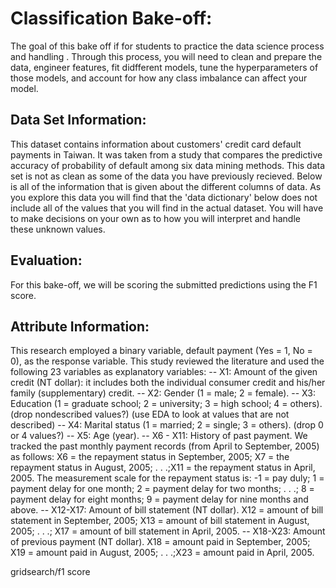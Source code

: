 # Classification Bake-off:

The goal of this bake off if for students to practice the data science process and handling . Through this process, you will need to clean and prepare the data, engineer features, fit didfferent models, tune the hyperparameters of those models, and account for how any class imbalance can affect your model. 

## Data Set Information:

This dataset contains information about customers' credit card default payments in Taiwan. It was taken from a study that compares the predictive accuracy of probability of default among six data mining methods. This data set is not as clean as some of the data you have previously recieved. Below is all of the information that is given about the different columns of data. As you explore this data you will find that the 'data dictionary' below does not include all of the values that you will find in the actual dataset. You will have to make decisions on your own as to how you will interpret and handle these unknown values.  

## Evaluation:

For this bake-off, we will be scoring the submitted predictions using the F1 score. 


## Attribute Information:

This research employed a binary variable, default payment (Yes = 1, No = 0), as the response variable. This study reviewed the literature and used the following 23 variables as explanatory variables:
-- X1: Amount of the given credit (NT dollar): it includes both the individual consumer credit and his/her family (supplementary) credit.
-- X2: Gender (1 = male; 2 = female).
-- X3: Education (1 = graduate school; 2 = university; 3 = high school; 4 = others). (drop nondescribed values?) (use EDA to look at values that are not described)
-- X4: Marital status (1 = married; 2 = single; 3 = others). (drop 0 or 4 values?)
-- X5: Age (year).
-- X6 - X11: History of past payment. We tracked the past monthly payment records (from April to September, 2005) as follows: X6 = the repayment status in September, 2005; X7 = the repayment status in August, 2005; . . .;X11 = the repayment status in April, 2005. The measurement scale for the repayment status is: -1 = pay duly; 1 = payment delay for one month; 2 = payment delay for two months; . . .; 8 = payment delay for eight months; 9 = payment delay for nine months and above.
-- X12-X17: Amount of bill statement (NT dollar). X12 = amount of bill statement in September, 2005; X13 = amount of bill statement in August, 2005; . . .; X17 = amount of bill statement in April, 2005.
-- X18-X23: Amount of previous payment (NT dollar). X18 = amount paid in September, 2005; X19 = amount paid in August, 2005; . . .;X23 = amount paid in April, 2005.

gridsearch/f1 score